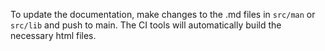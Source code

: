 To update the documentation, make changes to the .md files in `src/man` or `src/lib` and push to main. The CI tools will automatically build the necessary html files.
